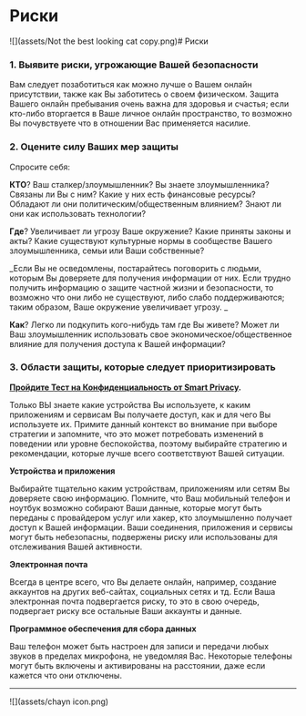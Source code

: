 # Риски
![](assets/Not the best looking cat copy.png)# Риски




### 1. Выявите риски, угрожающие Вашей безопасности



Вам следует позаботиться как можно лучше о Вашем онлайн присутствии, также как Вы заботитесь о своем физическом. Защита Вашего онлайн пребывания очень важна для здоровья и счастья; если  кто-либо вторгается в Ваше личное онлайн пространство, то возможно Вы почувствуете что в отношении Вас применяется насилие.







### 2. Оцените силу Ваших мер защиты




Спросите себя:



**КТО**? Ваш сталкер/злоумышленник? Вы знаете злоумышленника? Связаны ли Вы с ним? Какие у них есть финансовые ресурсы? Обладают ли они политическим/общественным влиянием? Знают ли они как использовать технологии?



**Где**? Увеличивает ли угрозу Ваше окружение? Какие приняты законы и акты? Какие существуют культурные нормы в сообществе Вашего злоумышленника, семьи или Ваши собственные?


_Если Вы не осведомлены, постарайтесь поговорить с людьми, которым Вы доверяете для получения информации от них. Если трудно получить информацию о защите частной жизни и безопасности, то возможно что они либо не существуют, либо слабо  поддерживаются; таким образом, Ваше окружение увеличивает угрозу.
_

**Как**? Легко ли подкупить кого-нибудь там где Вы живете? Может ли Ваш   злоумышленник использовать свое экономическое/общественное влияние для  получения доступа к Вашей информации?





### 3. Области защиты, которые следует приоритизировать 



**[Пройдите Тест на Конфиденциальность от Smart Privacy](http://smartprivacy.tumblr.com/privacynow).**


Только ВЫ знаете какие устройства Вы используете, к каким приложениям и сервисам Вы получаете доступ, как и для чего  Вы используете их. Примите данный контекст во внимание при выборе стратегии и запомните, что это может потребовать изменений в поведении или уровне беспокойства, поэтому выбирайте стратегию и рекомендации, которые лучше всего соответствуют Вашей ситуации.


**Устройства и приложения**

Выбирайте тщательно каким устройствам, приложениям или сетям Вы доверяете свою информацию. 
Помните, что Ваш мобильный телефон и ноутбук возможно собирают Ваши данные, которые могут быть переданы с провайдером  услуг или хакер, кто злоумышленно получает доступ к Вашей информации. Ваши соединения, приложения и сервисы могут быть небезопасны, подвержены риску или использованы для отслеживания Вашей активности.



**Электронная почта**

Всегда в центре всего, что Вы делаете онлайн, например, создание аккаунтов на других  веб-сайтах, социальных сетях и тд. Если Ваша электронная почта подвергается риску, то это в свою очередь, подвергает риску все остальные Ваши аккаунты и данные.



**Программное обеспечения для сбора данных**

Ваш телефон может быть настроен для записи и передачи любых звуков в пределах микрофона, не уведомляя Вас. Некоторые телефоны могут быть включены и активированы на расстоянии, даже если кажется что они отключены.




---

![](assets/chayn icon.png)